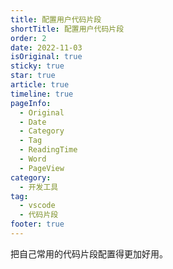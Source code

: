 ```yaml
---
title: 配置用户代码片段
shortTitle: 配置用户代码片段
order: 2
date: 2022-11-03
isOriginal: true
sticky: true
star: true
article: true
timeline: true
pageInfo:
  - Original
  - Date
  - Category
  - Tag
  - ReadingTime
  - Word
  - PageView
category:
  - 开发工具
tag:
  - vscode
  - 代码片段
footer: true
---
```


把自己常用的代码片段配置得更加好用。

<!-- more -->

